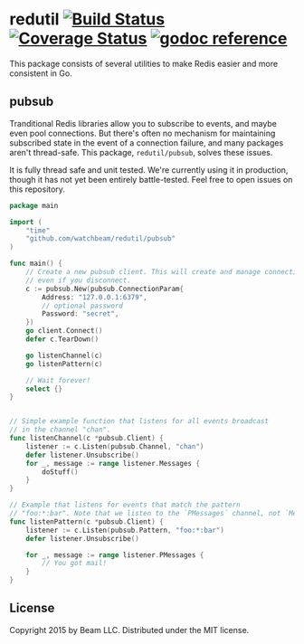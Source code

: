 # redutil [![Build Status](https://travis-ci.org/MCProHosting/redutil.svg?branch=master)](https://travis-ci.org/MCProHosting/redutil) [![Coverage Status](https://coveralls.io/repos/MCProHosting/redutil/badge.svg?branch=master)](https://coveralls.io/r/MCProHosting/redutil?branch=master) [![godoc reference](https://godoc.org/github.com/mcprohosting/redutil?status.png)](https://godoc.org/github.com/MCProHosting/redutil/pubsub)


This package consists of several utilities to make Redis easier and more consistent in Go.

## pubsub

Tranditional Redis libraries allow you to subscribe to events, and maybe even pool connections. But there's often no mechanism for maintaining subscribed state in the event of a connection failure, and many packages aren't thread-safe. This package, `redutil/pubsub`, solves these issues.

It is fully thread safe and unit tested. We're currently using it in production, though it has not yet been entirely battle-tested. Feel free to open issues on this repository.

```go
package main

import (
    "time"
    "github.com/watchbeam/redutil/pubsub"
)

func main() {
    // Create a new pubsub client. This will create and manage connections,
    // even if you disconnect.
    c := pubsub.New(pubsub.ConnectionParam{
        Address: "127.0.0.1:6379",
        // optional password
        Password: "secret",
    })
    go client.Connect()
    defer c.TearDown()

    go listenChannel(c)
    go listenPattern(c)

    // Wait forever!
    select {}
}


// Simple example function that listens for all events broadcast
// in the channel "chan".
func listenChannel(c *pubsub.Client) {
    listener := c.Listen(pubsub.Channel, "chan")
    defer listener.Unsubscribe()
    for _, message := range listener.Messages {
        doStuff()
    }
}

// Example that listens for events that match the pattern
// "foo:*:bar". Note that we listen to the `PMessages` channel, not `Messages`.
func listenPattern(c *pubsub.Client) {
    listener := c.Listen(pubsub.Pattern, "foo:*:bar")
    defer listener.Unsubscribe()

    for _, message := range listener.PMessages {
        // You got mail!
    }
}
```

## License

Copyright 2015 by Beam LLC. Distributed under the MIT license.
